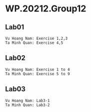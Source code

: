 # WP.20212.Group12
## Lab01
```
Vu Hoang Nam: Exercise 1,2,3
Ta Minh Quan: Exercise 4,5
```
## Lab02
```
Vu Hoang Nam: Exercise 1 to 4
Ta Minh Quan: Exercise 5 to 9
```
## Lab03
```
Vu Hoang Nam: Lab3-1
Ta Minh Quan: Lab3-2
```
